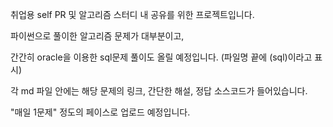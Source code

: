 취업용 self PR 및 알고리즘 스터디 내 공유를 위한 프로젝트입니다.

파이썬으로 풀이한 알고리즘 문제가 대부분이고, 

간간히 oracle을 이용한 sql문제 풀이도 올릴 예정입니다. (파일명 끝에 (sql)이라고 표시) 



각 md 파일 안에는 해당 문제의 링크, 간단한 해설, 정답 소스코드가 들어있습니다.

"매일 1문제" 정도의 페이스로 업로드 예정입니다.



